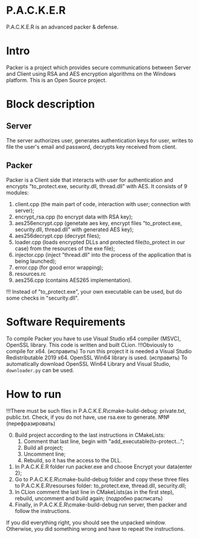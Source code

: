 # P.A.C.K.E.R
P.A.C.K.E.R is an advanced packer &amp; defense.

# Intro
Packer is a project which provides secure communications between Server and Client using RSA and AES encryption algorithms on the Windows platform. This is an Open Source project.
 
# Block description
 
## Server
The server authorizes user, generates authentication keys for user, writes to file the user's email and password, decrypts key received from client.
 
## Packer
Packer is a Client side that interacts with user for authentication and encrypts "to_protect.exe, security.dll, thread.dll" with AES.
It consists of 9 modules:

1. client.cpp (the main part of code, interaction with user; connection with server);
2. encrypt_rsa.cpp (to encrypt data with RSA key);
3. aes256encrypt.cpp (genetate aes key, encrypt files "to_protect.exe, security.dll, thread.dll" with generated AES key); 
4. aes256decrypt.cpp (decrypt files);
5. loader.cpp (loads encrypted DLLs and protected file(to_protect in our case) from the resources of the exe file);
6. injector.cpp (inject "thread.dll" into the process of the application that is being launched);
7. error.cpp (for good error wrapping);
8. resources.rc
9. aes256.cpp (contains AES265 implementation).
  
!!! Instead of "to_protect.exe", your own executable can be used, but do some checks in  "security.dll".

# Software Requirements
To compile Packer you have to use Visual Studio x64 compiler (MSVC), OpenSSL library. This code is written and built CLion. 
!!!Obviously to compile for x64. (исправить)
To run this project it is needed a Visual Studio Redistributable 2019 x64. OpenSSL Win64 library is used. (исправить)
To automatically download OpenSSL Win64 Library and Visual Studio, `downloader.py` can be used.

# How to run
 
!!!There must be such files in P.A.C.K.E.R\cmake-build-debug: private.txt, public.txt. Check, if you do not have, use rsa.exe to generate.  №№(перефразировать)
 
0. Build project according to the last instructions in CMakeLists:
	1. Comment that last line, begin with "add_executable(to-protect...";
	2. Build all project;
	3. Uncomment line;
	4. Rebuild, so it has the access to the DLL.
0. In P.A.C.K.E.R folder run packer.exe and choose Encrypt your data(enter 2);
0. Go to P.A.C.K.E.R\cmake-build-debug folder and copy these three files to P.A.C.K.E.R\resourses folder: to_protect.exe, thread.dll, security.dll;
0. In CLion comment the last line in CMakeLists(as in the first step), rebuild, uncomment and build again;   (подробно расписать)
0. Finally, in P.A.C.K.E.R\cmake-build-debug run server, then packer and follow the instructions.
 
If you did everything right, you should see the unpacked window. Otherwise, you did something wrong and have to repeat the instructions.
